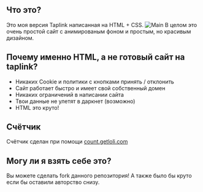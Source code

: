## Что это?
Это моя версия Taplink написанная на HTML + CSS.
![Main](https://github.com/Parad1st/parad1st.github.io/blob/main/assets/GitHub/Main.png?raw=true)
В целом это очень простой сайт с анимированым фоном и простым, но красивым дизайном.

## Почему именно HTML, а не готовый сайт на taplink?
- Никаких Cookie и политики с кнопками принять / отклонить
- Сайт работает быстро и имеет свой собственный домен
- Никаких ограничений в написании сайта
- Твои данные не улетят в даркнет (возможно)
- HTML это круто!

## Счётчик
Счётчик сделан при помощи [count.getloli.com](https://count.getloli.com)

## Могу ли я взять себе это?
Вы можете сделать fork данного репозитория! А также было бы круто если бы оставили авторство снизу.

